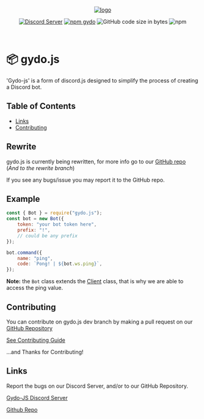 <div align="center">
  <br />
  <p>
    <a href="#"><img src="https://i.imgur.com/D0F1l8i.png" alt="logo"/></a>
  </p>
  <p>
    <a href="https://discord.gg/s5UcwZTzKg"><img src="https://img.shields.io/discord/823028211075383316?label=Gydo-JS%20Server&logo=discord" alt="Discord Server" /></a>
    <a href="https://npmjs.com/package/gydo.js"><img src="https://img.shields.io/npm/v/gydo.js?color=%23acff00&label=gydo.js&logo=npm" alt="npm gydo"></a>
    <img alt="GitHub code size in bytes" src="https://img.shields.io/github/languages/code-size/Gydo-Team/gydo.js" >
    <img alt="npm" src="https://img.shields.io/npm/dt/gydo.js">
  </p>
  <br />
</div>

# 📦 gydo.js

'Gydo-js' is a form of discord.js designed to simplify the process of creating a Discord bot.

## Table of Contents

- [Links](#links)
- [Contributing](#contributing)

## Rewrite

gydo.js is currently being rewritten, for more info go to our [GitHub repo](https://github.com/Gydo-Team/gydo.js) (_And to the rewrite branch_)

If you see any bugs/issue you may report it to the GitHub repo.

## Example

```js
const { Bot } = require("gydo.js");
const bot = new Bot({
    token: "your bot token here",
    prefix: "!",
    // could be any prefix
});

bot.command({
    name: "ping",
    code: `Pong! | ${bot.ws.ping}`,
});
```

**Note:** the `Bot` class extends the [Client](https://discord.js.org/#/docs/discord.js/stable/class/Client) class, that is why we are able to access the ping value.

## Contributing

You can contribute on gydo.js dev branch by making a pull request on our [GitHub Repository](https://github.com/Gydo-Team/gydo.js)

[See Contributing Guide](https://github.com/Gydo-Team/gydo.js/blob/main/CONTRIBUTING.md)

...and Thanks for Contributing!

## Links
Report the bugs on our Discord Server, and/or to our GitHub Repository.

[Gydo-JS Discord Server](https://discord.gg/s5UcwZTzKg)

[Github Repo](https://github.com/Gydo-Team/gydo.js)
